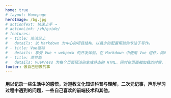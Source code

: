 ```yaml
---
home: true
# layout: Homepage
heroImage: /bg.jpg
# actionText: 快速上手 →
# actionLink: /zh/guide/
# features:
# - title: 简洁至上
#   details: 以 Markdown 为中心的项目结构，以最少的配置帮助你专注于写作。
# - title: Vue驱动
#   details: 享受 Vue + webpack 的开发体验，在 Markdown 中使用 Vue 组件，同时可以使用 Vue 来开发自定义主题。
# - title: 高性能
#   details: VuePress 为每个页面预渲染生成静态的 HTML，同时在页面被加载的时候，将作为 SPA 运行。
footer: 做自己想做的事
---
```



#### 用以记录一些生活中的感悟，对道教文化知识科普与理解，二次元记事，声乐学习过程中遇到的问题，一些自己喜欢的前端技术和其他。  
<br>






